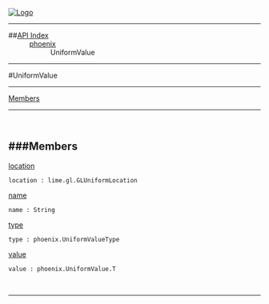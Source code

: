 
[![Logo](../../images/logo.png)](../../index.html)

---


##[API Index](../../api/index.html#phoenix)   
&emsp;&emsp;&emsp;[phoenix](./)   
&emsp;&emsp;&emsp;&emsp;&emsp;&emsp;UniformValue

---

#UniformValue


---


[Members](#Members)   


---

&nbsp;   

<a class="lift" name="Members" ></a>
###Members   
---
<a class="lift" name="location" href="#location">location</a>



`location : lime.gl.GLUniformLocation`

<span class="small_desc_flat">  </span>   

<a class="lift" name="name" href="#name">name</a>



`name : String`

<span class="small_desc_flat">  </span>   

<a class="lift" name="type" href="#type">type</a>



`type : phoenix.UniformValueType`

<span class="small_desc_flat">  </span>   

<a class="lift" name="value" href="#value">value</a>



`value : phoenix.UniformValue.T`

<span class="small_desc_flat">  </span>   



&nbsp;
&nbsp;
&nbsp;

---  


&nbsp;   
&nbsp;   